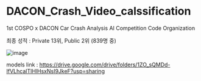 # DACON_Crash_Video_calssification
1st COSPO x DACON Car Crash Analysis AI Competition Code Organization

최종 성적 : Private 13위, Public 2위 (839명 중)

![image](https://user-images.githubusercontent.com/115054808/225903880-2e248999-184c-4f89-ad7f-87e9d6652454.png)


models link : https://drive.google.com/drive/folders/1ZO_sQMDd-IfVLhcalTIHlHsxNsI9JkeF?usp=sharing
